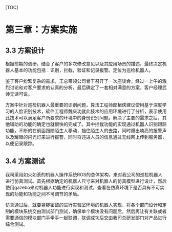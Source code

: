[TOC]



# 第三章：方案实施

## 3.3 方案设计

根据前期的调研，结合了客户的多次修改意见以及其应用场景的描述，最终决定机器人基本的功能包括：识别，拦截，验证和记录报警。定位为巡检机器人。

鉴于客户纷繁复杂的需求，王总带领公司骨干召开了一次座谈会，经过一上午的激烈讨论和对客户要求的认真的分析，最后确定了一套相对满意的方案，客户经理武帅无话可说。

方案中针对巡检机器人最重要的识别问题，算法工程师郎桾侠建议使用基于深度学习的人脸识别技术，软件工程师魏庆功就此技术的应用环境进行了分析，表示使用此技术可以满足客户所要求的环境中的身份识别问题。解决了主要的需求之后，其他辅助的功能的确定也就很快的完成了。其中拦截功能的实现通过机器人识别跟踪功能，不断的在前面跟随陌生人移动，挡住陌生人的去路，同时爆出响亮的报警声以及耀眼的闪光灯来进行报警，同时将违进人员的信息通过无线网上传到服务器，以便记录跟踪。

## 3.4 方案测试

我司采用如火如荼的机器人操作系统ROS的总体架构，来对我公司的巡检机器人进行仿真测试。首先根据确定的机器人尺寸来对机器人的仿真模型进行设计，然后使用gazebo来对机器人功能进行实现和测试，查看在仿真环境下是否具有不可实现的功能和功能之间不可调节的矛盾。

仿真通过后，就要紧锣密鼓的进行实验室环境的机器人实现，将各个部门设计和定制的模块系统交由测试部门测试，确保单个模块没有问题后，然后再让有关联或者需要通信的模块部门手牵手一起联调，联调成功后交由我司总研发部门对产品进行综合测试。



